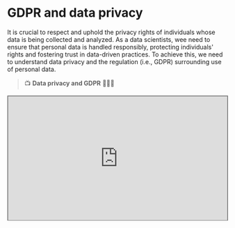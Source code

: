 # GDPR and data privacy

It is crucial to respect and uphold the privacy rights of individuals whose data is being collected and analyzed. As a data scientists, wee need to ensure that personal data is handled responsibly, protecting individuals' rights and fostering trust in data-driven practices. To achieve this, we need to understand data privacy and the regulation (i.e., GDPR) surrounding use of personal data.

> 📺 **Data privacy and GDPR** 👨🏾‍💻

<div style="position: relative; padding-bottom: 56.25%; height: 0;"><iframe src="https://www.youtube.com/embed/hk-ZgRIYYXc?start=4" title="Web Scrapping Intro" frameborder="0" allow="accelerometer; autoplay; clipboard-write; encrypted-media; gyroscope; picture-in-picture" allowfullscreen style="position: absolute; top: 0; left: 0; width: 100%; height: 100%; border: 2px solid grey;"></iframe></div> 

